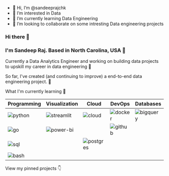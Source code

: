 - 👋 Hi, I’m @sandeeprajchk
- 👀 I’m interested in Data 
- 🌱 I’m currently learning Data Engineering 
- 💞️ I’m looking to collaborate on some intresting Data engineering projects 


<!---
sandeeprajchk/sandeeprajchk is a ✨ special ✨ repository because its `README.md` (this file) appears on your GitHub profile.
You can click the Preview link to take a look at your changes.
--->
### Hi there 👋

### I'm Sandeep Raj. Based in North Carolina, USA 📍

Currently a Data Analytics Engineer and working on building data projects to upskill my career in data engineering 🔨

So far, I've created (and continuing to improve) a end-to-end data engineering project. 🌱

What I'm currently learning 🧠

| Programming | Visualization | Cloud          | DevOps        | Databases  |
| ----------- | ------------- | -------------- | --------------|------------|
| ![python](https://img.shields.io/badge/Python-3776AB?style=flat-square&logo=python&logoColor=white)     | ![streamlit](https://img.shields.io/badge/Streamlit-FF4B4B?style=flat-square&logo=streamlit&logoColor=white) | ![cloud](https://img.shields.io/badge/Google_Cloud-4285F4?style=flat-square&logo=googlecloud&logoColor=white)       | ![docker](https://img.shields.io/badge/Docker-2496ED?style=flat-square&logo=docker&logoColor=white)        | ![bigquery](https://img.shields.io/badge/BigQuery-669DF6?style=flat-square&logo=googlebigquery&logoColor=white) |
| ![go](https://img.shields.io/badge/Golang-00ADD8?style=flat-square&logo=go&logoColor=white) | ![power-bi](https://img.shields.io/badge/Power_BI-F2C811?style=flat-square&logo=powerbi&logoColor=white) | | ![github](https://img.shields.io/badge/GitHub_Actions-181717?style=flat-square&logo=github&logoColor=white)| |
| ![sql](https://img.shields.io/badge/SQL-003B57?style=flat-square&logo=sqlite&logoColor=white) | | ![postgres](https://img.shields.io/badge/PostgreSQL-4169E1?style=flat-square&logo=postgresql&logoColor=white) |
| ![bash](https://img.shields.io/badge/Bash-4EAA25?style=flat-square&logo=gnubash&logoColor=white) | | |

View my pinned projects 👇
